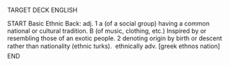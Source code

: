 TARGET DECK
ENGLISH

START
Basic
Ethnic
Back: adj. 1 a (of a social group) having a common national or cultural tradition. B (of music, clothing, etc.) Inspired by or resembling those of an exotic people. 2 denoting origin by birth or descent rather than nationality (ethnic turks).  ethnically adv. [greek ethnos nation]
END
